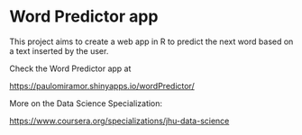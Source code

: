 # Word Predictor app

This project aims to create a web app in R to predict the next word based on a text inserted by the user.

Check the Word Predictor app at

https://paulomiramor.shinyapps.io/wordPredictor/


More on the Data Science Specialization:

https://www.coursera.org/specializations/jhu-data-science
